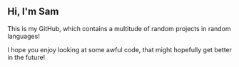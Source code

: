 ## Hi, I'm Sam

This is my GitHub, which contains a multitude of random projects in random languages!

I hope you enjoy looking at some awful code, that might hopefully get better in the future!

<!--
**LilSpinachBoy1/LilSpinachBoy1** is a ✨ _special_ ✨ repository because its `README.md` (this file) appears on your GitHub profile.

Here are some ideas to get you started:

- 🔭 I’m currently working on ...
- 🌱 I’m currently learning ...
- 👯 I’m looking to collaborate on ...
- 🤔 I’m looking for help with ...
- 💬 Ask me about ...
- 📫 How to reach me: ...
- 😄 Pronouns: ...
- ⚡ Fun fact: ...
-->

